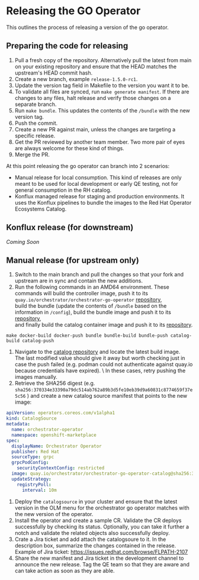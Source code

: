# Releasing the GO Operator
This outlines the process of releasing a version of the go operator.


## Preparing the code for releasing

1. Pull a fresh copy of the repository. Alternatively pull the latest from main on your existing repository and ensure that the HEAD matches the upstream's HEAD commit hash.
1. Create a new branch, example `release-1.5.0-rc1`.
1. Update the version tag field in Makefile to the version you want it to be.
1. To validate all files are synced, run `make generate manifest`. If there are changes to any files, halt release and verify those changes on a separate branch.
1. Run `make bundle`. This updates the contents of the `/bundle` with the new version tag.
1. Push the commit.
1. Create a new PR against main, unless the changes are targeting a specific release.
1. Get the PR reviewed by another team member. Two more pair of eyes are always welcome for these kind of things.
1. Merge the PR.

At this point releasing the go operator can branch into 2 scenarios:
* Manual release for local consumption. This kind of releases are only meant to be used for local development or early QE testing, not for general consumption in the RH catalog.
* Konflux managed release for staging and production environments. It uses the Konflux pipelines to bundle the images to the Red Hat Operator Ecosystems Catalog.

## Konflux release (for downstream)

_Coming Soon_

## Manual release (for upstream only)
1. Switch to the main branch and pull the changes so that your fork and upstream are in sync and contain the new additions.
1. Run the following commands in an AMD64 environment. 
These commands will build the controller image, push it to its `quay.io/orchestrator/orchestrator-go-operator` [repository](https://quay.io/repository/orchestrator/orchestrator-go-operator?tab=tags),\
build the bundle (update the contents of `/bundle` based on the information in `/config`), build the bundle image and push it to its [repository](https://quay.io/repository/orchestrator/orchestrator-go-operator-bundle?tab=tags),\
and finally build the catalog container image and push it to its [repository](https://quay.io/repository/orchestrator/orchestrator-go-operator-catalog?tab=tags).

```shell
make docker-build docker-push bundle bundle-build bundle-push catalog-build catalog-push
```

1. Navigate to the [catalog repository](https://quay.io/repository/orchestrator/orchestrator-go-operator-catalog?tab=tags) and locate the latest build image. \
The last modified value should give it away but worth checking just in case the push failed (e.g. podman could not authenticate against quay.io because credentials have expired). \ 
In these cases, retry pushing the images manually.
1. Retrieve the SHA256 digest (e.g. `sha256:370334e33390a79dc514ab762a89b3d5fe10eb39d9a60831c8774659f37e5c56` ) and create a new catalog source manifest that points to the new image:
```yaml
apiVersion: operators.coreos.com/v1alpha1
kind: CatalogSource
metadata:
  name: orchestrator-operator
  namespace: openshift-marketplace
spec:
  displayName: Orchestrator Operator
  publisher: Red Hat
  sourceType: grpc
  grpcPodConfig:
    securityContextConfig: restricted
  image: quay.io/orchestrator/orchestrator-go-operator-catalog@sha256:370334e33390a79dc514ab762a89b3d5fe10eb39d9a60831c8774659f37e5c56
  updateStrategy:
    registryPoll:
      interval: 10m
```
1. Deploy the `catalogsource` in your cluster and ensure that the latest version in the OLM menu for the orchestrator go operator matches with the new version of the operator.
1. Install the operator and create a sample CR. Validate the CR deploys successfully by checking its status. Optionally, you can take it further a notch and validate the related objects also successfully deploy.
1. Crate a Jira ticket and add attach the catalogsoure to it. In the description box, summarize the changes contained in the release. \
Example of Jira ticket: https://issues.redhat.com/browse/FLPATH-2107
1. Share the new manifest and Jira ticket in the development channel to announce the new release. Tag the QE team so that they are aware and can take action as soon as they are able.

